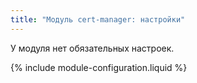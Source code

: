 ```yaml
---
title: "Модуль cert-manager: настройки"
---
```


У модуля нет обязательных настроек.

{% include module-configuration.liquid %}
